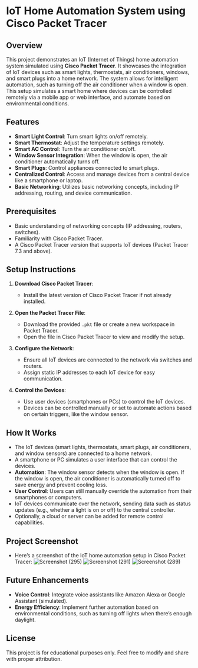 # IoT Home Automation System using Cisco Packet Tracer

## Overview

This project demonstrates an IoT (Internet of Things) home automation system simulated using **Cisco Packet Tracer**. It showcases the integration of IoT devices such as smart lights, thermostats, air conditioners, windows, and smart plugs into a home network. The system allows for intelligent automation, such as turning off the air conditioner when a window is open. This setup simulates a smart home where devices can be controlled remotely via a mobile app or web interface, and automate based on environmental conditions.

## Features

- **Smart Light Control**: Turn smart lights on/off remotely.
- **Smart Thermostat**: Adjust the temperature settings remotely.
- **Smart AC Control**: Turn the air conditioner on/off.
- **Window Sensor Integration**: When the window is open, the air conditioner automatically turns off.
- **Smart Plugs**: Control appliances connected to smart plugs.
- **Centralized Control**: Access and manage devices from a central device like a smartphone or laptop.
- **Basic Networking**: Utilizes basic networking concepts, including IP addressing, routing, and device communication.

## Prerequisites

- Basic understanding of networking concepts (IP addressing, routers, switches).
- Familiarity with Cisco Packet Tracer.
- A Cisco Packet Tracer version that supports IoT devices (Packet Tracer 7.3 and above).

## Setup Instructions

1. **Download Cisco Packet Tracer**:
   - Install the latest version of Cisco Packet Tracer if not already installed.

2. **Open the Packet Tracer File**:
   - Download the provided `.pkt` file or create a new workspace in Packet Tracer.
   - Open the file in Cisco Packet Tracer to view and modify the setup.

3. **Configure the Network**:
   - Ensure all IoT devices are connected to the network via switches and routers.
   - Assign static IP addresses to each IoT device for easy communication.

4. **Control the Devices**:
   - Use user devices (smartphones or PCs) to control the IoT devices.
   - Devices can be controlled manually or set to automate actions based on certain triggers, like the window sensor.

## How It Works

- The IoT devices (smart lights, thermostats, smart plugs, air conditioners, and window sensors) are connected to a home network.
- A smartphone or PC simulates a user interface that can control the devices.
- **Automation**: The window sensor detects when the window is open. If the window is open, the air conditioner is automatically turned off to save energy and prevent cooling loss.
- **User Control**: Users can still manually override the automation from their smartphones or computers.
- IoT devices communicate over the network, sending data such as status updates (e.g., whether a light is on or off) to the central controller.
- Optionally, a cloud or server can be added for remote control capabilities.
  
## Project Screenshot

- Here’s a screenshot of the IoT home automation setup in Cisco Packet Tracer:
![Screenshot (295)](https://github.com/user-attachments/assets/52bf9ebd-b13b-4efd-a283-b772d0a8627c)
![Screenshot (291)](https://github.com/user-attachments/assets/586cae27-ce6d-4fbd-a96d-fdde75bbb407)
![Screenshot (289)](https://github.com/user-attachments/assets/ff552f38-950b-4a7e-854d-21d1a4c13cfb)


## Future Enhancements

- **Voice Control**: Integrate voice assistants like Amazon Alexa or Google Assistant (simulated).
- **Energy Efficiency**: Implement further automation based on environmental conditions, such as turning off lights when there’s enough daylight.

## License

This project is for educational purposes only. Feel free to modify and share with proper attribution.

